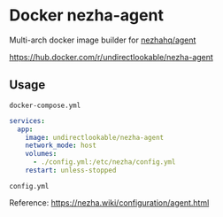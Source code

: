 # Docker nezha-agent

Multi-arch docker image builder for [nezhahq/agent](https://github.com/nezhahq/agent)

https://hub.docker.com/r/undirectlookable/nezha-agent

## Usage

`docker-compose.yml`

```yaml
services:
  app:
    image: undirectlookable/nezha-agent
    network_mode: host
    volumes:
      - ./config.yml:/etc/nezha/config.yml
    restart: unless-stopped
```

`config.yml`

Reference: https://nezha.wiki/configuration/agent.html